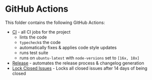 # GitHub Actions

This folder contains the following GitHub Actions:

- [CI][CI] - all CI jobs for the project
  - lints the code
  - `typecheck`s the code
  - automatically fixes & applies code style updates
  - runs test suite
  - runs on `ubuntu-latest` with `node-versions` set to `[16x, 18x]`
- [Release][Release] - automates the release process & changelog generation
- [Lock Closed Issues][Lock Closed Issues] - Locks all closed issues after 14 days of being closed

[CI]: ./workflows/ci.yml
[Release]: ./workflows/release.yml
[Lock Closed Issues]: ./workflows/lock-closed-issues.yml
